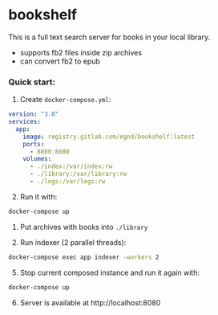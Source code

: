 # bookshelf

This is a full text search server for books in your local library.
* supports fb2 files inside zip archives
* can convert fb2 to epub

### Quick start:
1. Create ```docker-compose.yml```:
```yaml
version: "3.8"
services:
  app:
    image: registry.gitlab.com/egnd/bookshelf:latest
    ports:
      - 8080:8080
    volumes:
      - ./index:/var/index:rw
      - ./library:/var/library:rw
      - ./logs:/var/logs:rw
```

2. Run it with:
```bash
docker-compose up
```

1. Put archives with books into ```./library```

2. Run indexer (2 parallel threads):
```bash
docker-compose exec app indexer -workers 2
```

5. Stop current composed instance and run it again with:
```bash
docker-compose up
```

6. Server is available at http://localhost:8080
